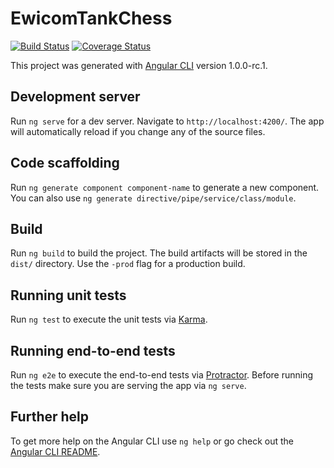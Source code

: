 # EwicomTankChess
[![Build Status](https://travis-ci.org/maselpopowo/ewicom-tank-chess.svg?branch=develop)](https://travis-ci.org/maselpopowo/ewicom-tank-chess)
[![Coverage Status](https://coveralls.io/repos/github/maselpopowo/ewicom-tank-chess/badge.svg?branch=config%2Fissue-10_coveralls_integration)](https://coveralls.io/github/maselpopowo/ewicom-tank-chess?branch=develop)

This project was generated with [Angular CLI](https://github.com/angular/angular-cli) version 1.0.0-rc.1.

## Development server
Run `ng serve` for a dev server. Navigate to `http://localhost:4200/`. The app will automatically reload if you change any of the source files.

## Code scaffolding

Run `ng generate component component-name` to generate a new component. You can also use `ng generate directive/pipe/service/class/module`.

## Build

Run `ng build` to build the project. The build artifacts will be stored in the `dist/` directory. Use the `-prod` flag for a production build.

## Running unit tests

Run `ng test` to execute the unit tests via [Karma](https://karma-runner.github.io).

## Running end-to-end tests

Run `ng e2e` to execute the end-to-end tests via [Protractor](http://www.protractortest.org/).
Before running the tests make sure you are serving the app via `ng serve`.

## Further help

To get more help on the Angular CLI use `ng help` or go check out the [Angular CLI README](https://github.com/angular/angular-cli/blob/master/README.md).
